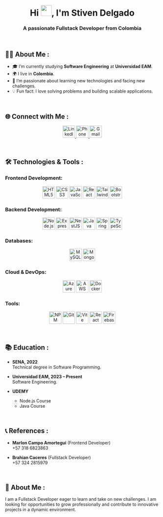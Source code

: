 <div align="center">
  <h1 align="center">Hi <img src="https://media.giphy.com/media/hvRJCLFzcasrR4ia7z/giphy.gif" width="35">, I'm Stiven Delgado</h1>
  <h3 align="center">A passionate Fullstack Developer from Colombia</h3>
</div>

<br>

## 👨‍💻 About Me :

- 🎓 I’m currently studying **Software Engineering** at **Universidad EAM**.
- 🌍 I live in **Colombia**.
- 🚀 I’m passionate about learning new technologies and facing new challenges.
- 💡 Fun fact: I love solving problems and building scalable applications.

<br>

## 🌐 Connect with Me :

<p align="center">
  <a href="https://www.linkedin.com/in/stiven-delgado/">
    <img src="https://img.icons8.com/color/48/000000/linkedin.png" alt="LinkedIn" width="40" height="40"/>
  </a>
  <a href="tel:3242815979">
    <img src="https://img.icons8.com/color/48/000000/phone.png" alt="Phone" width="40" height="40"/>
  </a>
  <a href="mailto:delgadositven123@gmail.com">
    <img src="https://img.icons8.com/color/48/000000/gmail.png" alt="Gmail" width="40" height="40"/>
  </a>
</p>

<br>

## 🛠️ Technologies & Tools :

### Frontend Development:
<p align="center">
  <img src="https://img.icons8.com/color/48/000000/html-5.png" alt="HTML5" width="40" height="40"/>
  <img src="https://img.icons8.com/color/48/000000/css3.png" alt="CSS3" width="40" height="40"/>
  <img src="https://img.icons8.com/color/48/000000/javascript.png" alt="JavaScript" width="40" height="40"/>
  <img src="https://img.icons8.com/color/48/000000/react-native.png" alt="React" width="40" height="40"/>
  <img src="https://img.icons8.com/color/48/000000/tailwindcss.png" alt="TailwindCSS" width="40" height="40"/>
  <img src="https://img.icons8.com/color/48/000000/bootstrap.png" alt="Bootstrap" width="40" height="40"/>
</p>

### Backend Development:
<p align="center">
  <img src="https://img.icons8.com/color/48/000000/nodejs.png" alt="Node.js" width="40" height="40"/>
  <img src="https://img.icons8.com/color/48/000000/express.png" alt="Express.js" width="40" height="40"/>
  <img src="https://img.icons8.com/color/48/000000/nestjs.png" alt="NestJS" width="40" height="40"/>
  <img src="https://img.icons8.com/color/48/000000/java.png" alt="Java" width="40" height="40"/>
  <img src="https://img.icons8.com/color/48/000000/spring-logo.png" alt="Spring Boot" width="40" height="40"/>
  <img src="https://img.icons8.com/color/48/000000/typescript.png" alt="TypeScript" width="40" height="40"/>
</p>

### Databases:
<p align="center">
  <img src="https://img.icons8.com/color/48/000000/mysql-logo.png" alt="MySQL" width="40" height="40"/>
  <img src="https://img.icons8.com/color/48/000000/mongodb.png" alt="MongoDB" width="40" height="40"/>
</p>

### Cloud & DevOps:
<p align="center">
  <img src="https://img.icons8.com/color/48/000000/azure.png" alt="Azure" width="40" height="40"/>
  <img src="https://img.icons8.com/color/48/000000/amazon-web-services.png" alt="AWS" width="40" height="40"/>
  <img src="https://img.icons8.com/color/48/000000/docker.png" alt="Docker" width="40" height="40"/>
</p>

### Tools:
<p align="center">
  <img src="https://img.icons8.com/color/48/000000/npm.png" alt="NPM" width="40" height="40"/>
  <img src="https://img.icons8.com/color/48/000000/git.png" alt="Git" width="40" height="40"/>
  <img src="https://img.icons8.com/color/48/000000/vite.png" alt="Vite" width="40" height="40"/>
  <img src="https://img.icons8.com/color/48/000000/react-query.png" alt="React Query" width="40" height="40"/>
  <img src="https://img.icons8.com/color/48/000000/firebase.png" alt="Firebase" width="40" height="40"/>
</p>

<br>

## 📚 Education :

- **SENA, 2022**  
  Technical degree in Software Programming.

- **Universidad EAM, 2023 – Present**  
  Software Engineering.

- **UDEMY**  
  - Node.js Course  
  - Java Course

<br>

## 📞 References :

- **Marlon Campo Amortegui** (Frontend Developer)  
  +57 318 6823863

- **Brahian Caceres** (Fullstack Developer)  
  +57 324 2815979

<br>

## 🌟 About Me :

I am a Fullstack Developer eager to learn and take on new challenges. I am looking for opportunities to grow professionally and contribute to innovative projects in a dynamic environment.
